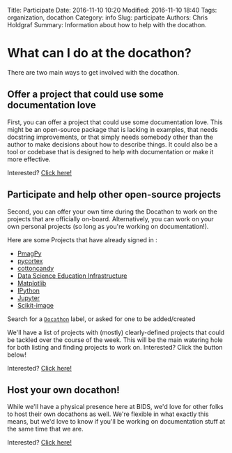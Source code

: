 Title: Participate
Date: 2016-11-10 10:20
Modified: 2016-11-10 18:40
Tags: organization, docathon
Category: info
Slug: participate
Authors: Chris Holdgraf
Summary: Information about how to help with the docathon.

# What can I do at the docathon?

There are two main ways to get involved with the docathon.

## Offer a project that could use some documentation love

First, you can offer a project that could use some documentation love. This
might be an open-source package that is lacking in examples, that needs
docstring improvements, or that simply needs somebody other than the author to
make decisions about how to describe things. It could also be a tool or codebase
that is designed to help with documentation or make it more effective.

Interested? <a href="https://goo.gl/forms/0cPpw01zehrEyDDE3">Click here!</a>


## Participate and help other open-source projects

Second, you can offer your own time during the Docathon to work on the projects
that are officially on-board. Alternatively, you can work on your own personal
projects (so long as you're working on documentation!).

Here are some Projects that have already signed in :

 - [PmagPy](https://github.com/pmagpy/pmagpy)
 - [pycortex](https://github.com/gallantlab/pycortex)
 - [cottoncandy](https://github.com/gallantlab/cottoncand)
 - [Data Science Education Infrastructure](https://github.com/data-8/connector-instructors)
 - [Matplotlib](https://github.com/matplotlib/matplotlib)
 - [IPython](https://github.com/ipython/ipython/)
 - [Jupyter](https://github.com/jupyter/notebook/)
 - [Scikit-image](https://github.com/scikit-image/scikit-image)

Search for a
[`Docathon`](https://github.com/search?q=label%3A%22Docathon%22&type=Issues)
label, or asked for one to be added/created

We'll have a list of projects with (mostly) clearly-defined projects that could
be tackled over the course of the week. This will be the main watering hole for
both listing and finding projects to work on. Interested? Click the button
below!


Interested? <a href="https://goo.gl/forms/AaW2b24mMxOutxt02">Click here!</a>

## Host your own docathon!

While we'll have a physical presence here at BIDS, we'd love for other folks to
host their own docathons as well. We're flexible in what exactly this means, but
we'd love to know if you'll be working on documentation stuff at the same time
that we are.

Interested? <a href="https://bids.github.io/docathon/pages/hosting.html">Click here!</a>
